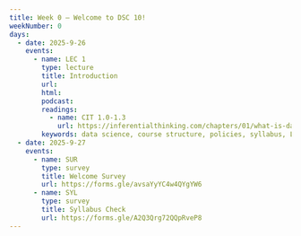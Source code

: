 ```yaml
---
title: Week 0 – Welcome to DSC 10!
weekNumber: 0
days:
  - date: 2025-9-26
    events:
      - name: LEC 1
        type: lecture
        title: Introduction
        url:
        html:
        podcast:
        readings:
          - name: CIT 1.0-1.3
            url: https://inferentialthinking.com/chapters/01/what-is-data-science.html
        keywords: data science, course structure, policies, syllabus, Little Women demo
  - date: 2025-9-27
    events:
      - name: SUR
        type: survey
        title: Welcome Survey
        url: https://forms.gle/avsaYyYC4w4QYgYW6
      - name: SYL
        type: survey
        title: Syllabus Check
        url: https://forms.gle/A2Q3Qrg72QQpRveP8
---
```

